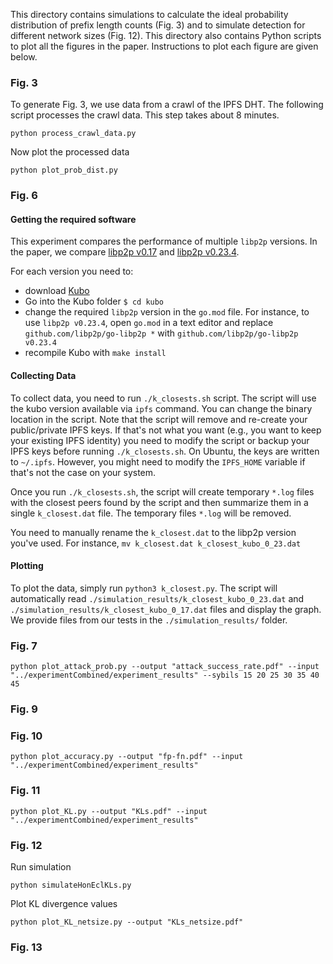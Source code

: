 This directory contains simulations to calculate the ideal probability distribution of prefix length counts (Fig. 3) and to simulate detection for different network sizes (Fig. 12). This directory also contains Python scripts to plot all the figures in the paper. Instructions to plot each figure are given below.
<!-- The generated plots will be stored in the **plots** directory. -->

### Fig. 3
To generate Fig. 3, we use data from a crawl of the IPFS DHT. The following script processes the crawl data. This step takes about 8 minutes.
```
python process_crawl_data.py
```
Now plot the processed data
```
python plot_prob_dist.py
```
### Fig. 6
#### Getting the required software
This experiment compares the performance of multiple `libp2p` versions. In the paper, we compare [libp2p v0.17](https://github.com/libp2p/go-libp2p/releases/tag/v0.17.0) and [libp2p v0.23.4](https://github.com/libp2p/go-libp2p/releases/tag/v0.23.4).

For each version you need to:
* download [Kubo](https://github.com/ipfs/kubo)
* Go into the Kubo folder `$ cd kubo`
* change the required `libp2p` version in the `go.mod` file. For instance, to use `libp2p v0.23.4`, open `go.mod` in a text editor and replace `github.com/libp2p/go-libp2p *` with `github.com/libp2p/go-libp2p v0.23.4`
* recompile Kubo with `make install`


#### Collecting Data
To collect data, you need to run `./k_closests.sh` script. The script will use the kubo version available via `ipfs` command. You can change the binary location in the script. Note that the script will remove and re-create your public/private IPFS keys. If that's not what you want (e.g., you want to keep your existing IPFS identity) you need to modify the script or backup your IPFS keys before running `./k_closests.sh`. On Ubuntu, the keys are written to `~/.ipfs`. However, you might need to modify the `IPFS_HOME` variable if that's not the case on your system. 

Once you run `./k_closests.sh`, the script will create temporary `*.log` files with the closest peers found by the script and then summarize them in a single `k_closest.dat` file. The temporary files `*.log` will be removed. 

You need to manually rename the `k_closest.dat` to the libp2p version you've used. For instance, `mv k_closest.dat k_closest_kubo_0_23.dat`

#### Plotting
To plot the data, simply run `python3 k_closest.py`. The script will automatically read `./simulation_results/k_closest_kubo_0_23.dat` and `./simulation_results/k_closest_kubo_0_17.dat` files and display the graph. We provide files from our tests in the `./simulation_results/` folder.



### Fig. 7
```
python plot_attack_prob.py --output "attack_success_rate.pdf" --input "../experimentCombined/experiment_results" --sybils 15 20 25 30 35 40 45
```
### Fig. 9
### Fig. 10
```
python plot_accuracy.py --output "fp-fn.pdf" --input "../experimentCombined/experiment_results"
```
### Fig. 11
```
python plot_KL.py --output "KLs.pdf" --input "../experimentCombined/experiment_results"
```
### Fig. 12
Run simulation
```
python simulateHonEclKLs.py
```
Plot KL divergence values
```
python plot_KL_netsize.py --output "KLs_netsize.pdf"
```
### Fig. 13